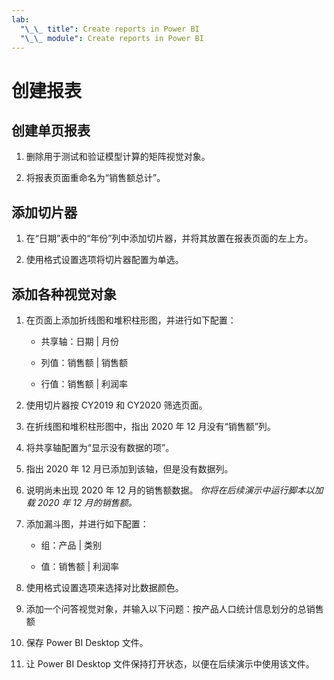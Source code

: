 ```yaml
---
lab:
  "\_\_ title": Create reports in Power BI
  "\_\_ module": Create reports in Power BI
---
```

# 创建报表

## 创建单页报表

1. 删除用于测试和验证模型计算的矩阵视觉对象。

1. 将报表页面重命名为“销售额总计”。

## 添加切片器

1. 在“日期”表中的“年份”列中添加切片器，并将其放置在报表页面的左上方。

1. 使用格式设置选项将切片器配置为单选。

## 添加各种视觉对象

1. 在页面上添加折线图和堆积柱形图，并进行如下配置：

    - 共享轴：日期 | 月份

    - 列值：销售额 | 销售额

    - 行值：销售额 | 利润率

1. 使用切片器按 CY2019 和 CY2020 筛选页面。

1. 在折线图和堆积柱形图中，指出 2020 年 12 月没有“销售额”列。

1. 将共享轴配置为“显示没有数据的项”。

1. 指出 2020 年 12 月已添加到该轴，但是没有数据列。

1. 说明尚未出现 2020 年 12 月的销售额数据。 *你将在后续演示中运行脚本以加载 2020 年 12 月的销售额。*

1. 添加漏斗图，并进行如下配置：

    - 组：产品 | 类别

    - 值：销售额 | 利润率

1. 使用格式设置选项来选择对比数据颜色。

1. 添加一个问答视觉对象，并输入以下问题：按产品人口统计信息划分的总销售额

1. 保存 Power BI Desktop 文件。

1. 让 Power BI Desktop 文件保持打开状态，以便在后续演示中使用该文件。
